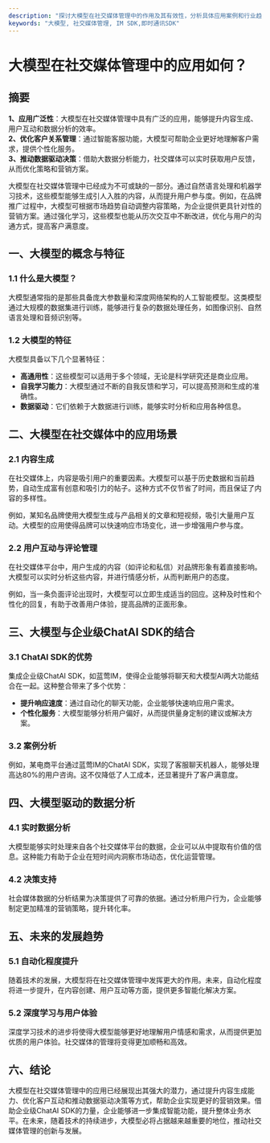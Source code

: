 ```yaml
---
description: "探讨大模型在社交媒体管理中的作用及其有效性，分析具体应用案例和行业趋势，为企业提供参考。"
keywords: "大模型, 社交媒体管理, IM SDK,即时通讯SDK"
---
```

# 大模型在社交媒体管理中的应用如何？

## 摘要

**1、应用广泛性**：大模型在社交媒体管理中具有广泛的应用，能够提升内容生成、用户互动和数据分析的效率。  
**2、优化客户关系管理**：通过智能客服功能，大模型可帮助企业更好地理解客户需求，提供个性化服务。  
**3、推动数据驱动决策**：借助大数据分析能力，社交媒体可以实时获取用户反馈，从而优化策略和营销方案。

大模型在社交媒体管理中已经成为不可或缺的一部分。通过自然语言处理和机器学习技术，这些模型能够生成引人入胜的内容，从而提升用户参与度。例如，在品牌推广过程中，大模型可根据市场趋势自动调整内容策略，为企业提供更具针对性的营销方案。通过强化学习，这些模型也能从历次交互中不断改进，优化与用户的沟通方式，提高客户满意度。

## 一、大模型的概念与特征

### 1.1 什么是大模型？

大模型通常指的是那些具备庞大参数量和深度网络架构的人工智能模型。这类模型通过大规模的数据集进行训练，能够进行复杂的数据处理任务，如图像识别、自然语言处理和音频识别等。

### 1.2 大模型的特征

大模型具备以下几个显著特征：

- **高通用性**：这些模型可以适用于多个领域，无论是科学研究还是商业应用。
- **自我学习能力**：大模型通过不断的自我反馈和学习，可以提高预测和生成的准确性。
- **数据驱动**：它们依赖于大数据进行训练，能够实时分析和应用各种信息。

## 二、大模型在社交媒体中的应用场景

### 2.1 内容生成

在社交媒体上，内容是吸引用户的重要因素。大模型可以基于历史数据和当前趋势，自动生成富有创意和吸引力的帖子。这种方式不仅节省了时间，而且保证了内容的多样性。

例如，某知名品牌使用大模型生成与产品相关的文章和短视频，吸引大量用户互动。大模型的应用使得品牌可以快速响应市场变化，进一步增强用户参与度。

### 2.2 用户互动与评论管理

在社交媒体平台中，用户生成的内容（如评论和私信）对品牌形象有着直接影响。大模型可以实时分析这些内容，并进行情感分析，从而判断用户的态度。

例如，当一条负面评论出现时，大模型可以立即生成适当的回应。这种及时性和个性化的回复，有助于改善用户体验，提高品牌的正面形象。

## 三、大模型与企业级ChatAI SDK的结合

### 3.1 ChatAI SDK的优势

集成企业级ChatAI SDK，如蓝莺IM，使得企业能够将聊天和大模型AI两大功能结合在一起。这种整合带来了多个优势：

- **提升响应速度**：通过自动化的聊天功能，企业能够快速响应用户需求。
- **个性化服务**：大模型能够分析用户偏好，从而提供量身定制的建议或解决方案。

### 3.2 案例分析

例如，某电商平台通过蓝莺IM的ChatAI SDK，实现了客服聊天机器人，能够处理高达80%的用户咨询。这不仅降低了人工成本，还显著提升了客户满意度。

## 四、大模型驱动的数据分析

### 4.1 实时数据分析

大模型能够实时处理来自各个社交媒体平台的数据，企业可以从中提取有价值的信息。这种能力有助于企业在短时间内洞察市场动态，优化运营管理。

### 4.2 决策支持

社会媒体数据的分析结果为决策提供了可靠的依据。通过分析用户行为，企业能够制定更加精准的营销策略，提升转化率。

## 五、未来的发展趋势

### 5.1 自动化程度提升

随着技术的发展，大模型将在社交媒体管理中发挥更大的作用。未来，自动化程度将进一步提升，在内容创建、用户互动等方面，提供更多智能化解决方案。

### 5.2 深度学习与用户体验

深度学习技术的进步将使得大模型能够更好地理解用户情感和需求，从而提供更加优质的用户体验。社交媒体的管理将变得更加顺畅和高效。

## 六、结论

大模型在社交媒体管理中的应用已经展现出其强大的潜力，通过提升内容生成能力、优化客户互动和推动数据驱动决策等方式，帮助企业实现更好的营销效果。借助企业级ChatAI SDK的力量，企业能够进一步集成智能功能，提升整体业务水平。在未来，随着技术的持续进步，大模型必将占据越来越重要的地位，推动社交媒体管理的创新与发展。

